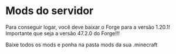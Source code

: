 # Mods do servidor

Para conseguir logar, você deve baixar o Forge para a versão 1.20.1! Importante que seja a versão 47.2.0 do Forge!!!


Baixe todos os mods e ponha na pasta mods da sua .minecraft
